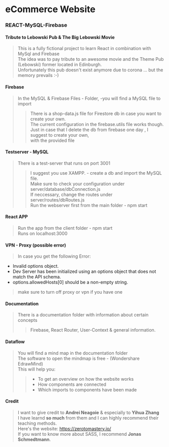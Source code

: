 # eCommerce Website
### REACT-MySQL-Firebase

#### Tribute to Lebowski Pub & The Big Lebowski Movie
> This is a fully fictional project to learn React in combination with MySql and Firebase </br>
> The idea was to pay tribute to an awesome movie and the Theme Pub (Lebowski) former located in Edinburgh.</br>
> Unfortunately this pub doesn't exist anymore due to corona ... but the memory prevails :-) </br>


#### Firebase
> In the MySQL & Firebase Files - Folder, -you will find a MySQL file to import </br>
>> There is a shop-data.js file for Firestore db in case you want to create your own.</br>
>> The current configuration in the firebase.utils file works though.</br>
>> Just in case that I delete the db from firebase one day , I suggest to create your own, </br>
>> with the provided file </br>


#### Testserver - MySQL
> There is a test-server that runs on port 3001 </br>
>> I suggest you use XAMPP. - create a db and import the MySQL file. </br>
>> Make sure to check your configuration under server/database/dbConnection.js  </br>
>> If neccessary, change the routes under server/routes/dbRoutes.js</br>
>> Run the webserver first from the main folder - npm start</br>


#### React APP
> Run the app from the client folder - npm start</br>
> Runs on localhost:3000</br>


#### VPN - Proxy (possible error)
> In case you get the following Error:  
 - Invalid options object. 
 - Dev Server has been initialized using an options object that does not match the API schema.    
 - options.allowedHosts[0] should be a non-empty string.  
> make sure to turn off proxy or vpn if you have one




#### Documentation
> There is a documentation folder with information about certain concepts</br>
>> Firebase, React Router, User-Context & general information.</br>


#### Dataflow
> You will find a mind map in the documentation folder</br>
> The software to open the mindmap is free - (Wondershare EdrawMind) </br>
> This will help you:</br>
>> - To get an overview on how the website works</br>
>> - How components are connected</br>
>> - Which imports to components have been made </br>



#### Credit
> I want to give credit to **Andrei Neagoie** & especially to **Yihua Zhang** </br>
> I have learnd **so much** from them and I can highly recommend their teaching methods. </br>
> Here's the website: https://zerotomastery.io/ </br>
> If you want to know more about SASS, I recommend **Jonas Schmedtmann**.</br>



